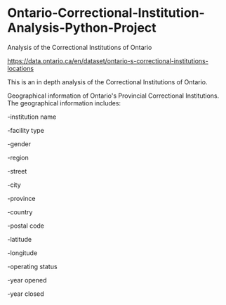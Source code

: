 # Ontario-Correctional-Institution-Analysis-Python-Project
Analysis of the Correctional Institutions of Ontario

https://data.ontario.ca/en/dataset/ontario-s-correctional-institutions-locations

This is an in depth analysis of the Correctional Institutions of Ontario.



Geographical information of Ontario's Provincial Correctional Institutions. The geographical information includes:

-institution name

-facility type

-gender

-region

-street

-city

-province

-country

-postal code

-latitude

-longitude

-operating status

-year opened

-year closed


